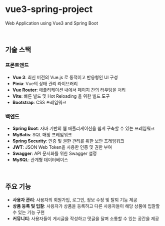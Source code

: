 # vue3-spring-project
Web Application using Vue3 and Spring Boot

<br>

## 기술 스택

### 프론트엔드
- **Vue 3**: 최신 버전의 Vue.js 로 동적이고 반응형인 UI 구성
- **Pinia**: Vue의 상태 관리 라이브러리
- **Vue Router**: 애플리케이션 내에서 페이지 간의 라우팅을 처리
- **Vite**: 빠른 빌드 및 Hot Reloading 을 위한 빌드 도구
- **Bootstrap**: CSS 프레임워크

### 백엔드
- **Spring Boot**: 자바 기반의 웹 애플리케이션을 쉽게 구축할 수 있는 프레임워크
- **MyBatis**: SQL 매핑 프레임워크
- **Spring Security**: 인증 및 권한 관리를 위한 보안 프레임워크
- **JWT**: JSON Web Token을 사용한 인증 및 권한 부여
- **Swagger**: API 문서화를 위한 Swagger 설정
- **MySQL**: 관계형 데이터베이스

<br>

## 주요 기능
- **사용자 관리**: 사용자의 회원가입, 로그인, 정보 수정 및 탈퇴 기능 제공
- **상품 등록 및 입찰**: 사용자가 상품을 등록하고 다른 사용자들이 해당 상품에 입찰할 수 있는 기능 구현
- **커뮤니티**: 사용자들이 게시글을 작성하고 댓글을 달며 소통할 수 있는 공간을 제공
